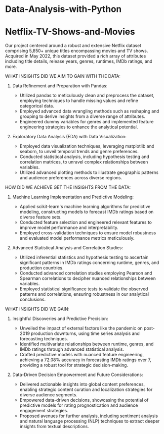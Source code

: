 # Data-Analysis-with-Python
# Netflix-TV-Shows-and-Movies

Our project centered around a robust and extensive Netflix dataset comprising 5,850+ unique titles encompassing movies and TV shows. Acquired in May 2022, this dataset provided a rich array of attributes including title details, release years, genres, runtimes, IMDb ratings, and more.

WHAT INSIGHTS DID WE AIM TO GAIN WITH THE DATA: 
1. Data Refinement and Preparation with Pandas:
   - Utilized pandas to meticulously clean and preprocess the dataset, employing techniques to handle missing values and refine categorical data.
   - Employed advanced data wrangling methods such as reshaping and grouping to derive insights from a diverse range of attributes.
   - Engineered dummy variables for genres and implemented feature engineering strategies to enhance the analytical potential.

2. Exploratory Data Analysis (EDA) with Data Visualization:
   - Employed data visualization techniques, leveraging matplotlib and seaborn, to unveil temporal trends and genre preferences.
   - Conducted statistical analysis, including hypothesis testing and correlation matrices, to unravel complex relationships between variables.
   - Utilized advanced plotting methods to illustrate geographic patterns and audience preferences across diverse regions.

HOW DID WE ACHIEVE GET THE INSIGHTS FROM THE DATA: 
1. Machine Learning Implementation and Predictive Modeling:
   - Applied scikit-learn's machine learning algorithms for predictive modeling, constructing models to forecast IMDb ratings based on diverse feature sets.
   - Conducted feature selection and engineered relevant features to improve model performance and interpretability.
   - Employed cross-validation techniques to ensure model robustness and evaluated model performance metrics meticulously.

2. Advanced Statistical Analysis and Correlation Studies:
   - Utilized inferential statistics and hypothesis testing to ascertain significant patterns in IMDb ratings concerning runtime, genres, and production countries.
   - Conducted advanced correlation studies employing Pearson and Spearman correlations to decipher nuanced relationships between variables.
   - Employed statistical significance tests to validate the observed patterns and correlations, ensuring robustness in our analytical conclusions.

WHAT INSIGHTS DID WE GAIN: 
1. Insightful Discoveries and Predictive Precision:
   - Unveiled the impact of external factors like the pandemic on post-2019 production downturns, using time series analysis and forecasting techniques.
   - Identified multivariate relationships between runtime, genres, and IMDb ratings through advanced statistical analysis.
   - Crafted predictive models with nuanced feature engineering, achieving a 72.08% accuracy in forecasting IMDb ratings over 7, providing a robust tool for strategic decision-making.

2. Data-Driven Decision Empowerment and Future Considerations:
   - Delivered actionable insights into global content preferences, enabling strategic content curation and localization strategies for diverse audience segments.
   - Empowered data-driven decisions, showcasing the potential of predictive models for rating prognostication and audience engagement strategies.
   - Proposed avenues for further analysis, including sentiment analysis and natural language processing (NLP) techniques to extract deeper insights from textual descriptions.
